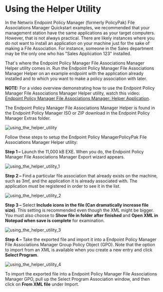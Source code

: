 # Using the Helper Utility

In the Netwrix Endpoint Policy Manager (formerly PolicyPak) File Associations Manager Quickstart
examples, we recommended that your management station have the same applications as your target
computers. However, that is not always practical. There are likely instances where you do not want
to install an application on your machine just for the sake of making a File Association. For
instance, someone in the Sales department may be the only one who has "Sales Application 123"
installed.

That's where the Endpoint Policy Manager File Associations Manager Helper utility comes in. Run the
Endpoint Policy Manager File Associations Manager Helper on an example endpoint with the application
already installed and to which you want to make a policy association with later.

**NOTE:** For a video overview demonstrating how to use the Endpoint Policy Manager File
Associations Manager Helper utility, watch this video:
[Endpoint Policy Manager File Associations Manager: Helper Application](/docs/endpointpolicymanager/video/fileassociations/helperapplication.md).

The Endpoint Policy Manager File Associations Manager Helper is found in the Endpoint Policy Manager
ISO or ZIP download in the Endpoint Policy Manager Extras folder.

![using_the_helper_utility](/img/product_docs/endpointpolicymanager/fileassociations/using_the_helper_utility.webp)

Follow these steps to setup the Endpoint Policy ManagerPolicyPak File Associations Manager Helper
utility:

**Step 1 –** Launch the 11,000 kB EXE. When you do, the Endpoint Policy Manager File Associations
Manager Export wizard appears.

![using_the_helper_utility_1](/img/product_docs/endpointpolicymanager/fileassociations/using_the_helper_utility_1.webp)

**Step 2 –** Find a particular file association that already exists on the machine, such as 3mf, and
the application it is already associated with. The application must be registered in order to see it
in the list.

![using_the_helper_utility_2](/img/product_docs/endpointpolicymanager/fileassociations/using_the_helper_utility_2.webp)

**Step 3 –** Select **Include icons in the file (Can dramatically increase file size)**. This
setting is recommended even though the XML might be bigger. You must also choose to **Show file in
folder after finished** and **Open XML in Notepad when save is complete** for examination.

![using_the_helper_utility_3](/img/product_docs/endpointpolicymanager/fileassociations/using_the_helper_utility_3.webp)

**Step 4 –** Take the exported file and import it into a Endpoint Policy Manager File Associations
Manager Group Policy Object (GPO). Note that the option to import from an XML is available when you
create a new entry and click **Select Program**.

![using_the_helper_utility_4](/img/product_docs/endpointpolicymanager/fileassociations/using_the_helper_utility_4.webp)

To import the exported file into a Endpoint Policy Manager File Associations Manager GPO, pull up
the Select Program Association window, and then click on **From XML file** under Import.

